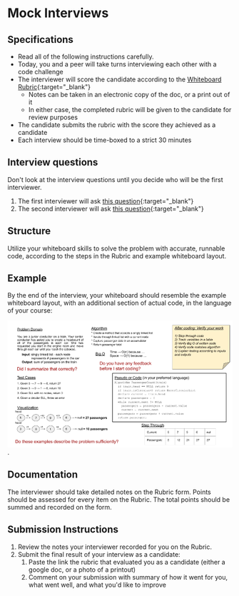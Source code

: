 # Mock Interviews

## Specifications

- Read all of the following instructions carefully.
- Today, you and a peer will take turns interviewing each other with a code challenge
- The interviewer will score the candidate according to the [Whiteboard Rubric](https://docs.google.com/spreadsheets/d/1scthkmARfzAFZrSYAp6LA2coOaoWUWbSzMbtIU4jcHw){:target="_blank"}
  - Notes can be taken in an electronic copy of the doc, or a print out of it
  - In either case, the completed rubric will be given to the candidate for review purposes
- The candidate submits the rubric with the score they achieved as a candidate
- Each interview should be time-boxed to a strict 30 minutes

## Interview questions

Don't look at the interview questions until you decide who will be the first interviewer.

1. The first interviewer will ask [this question](interview-01.md){:target="_blank"}
1. The second interviewer will ask [this question](interview-02.md){:target="_blank"}

## Structure

Utilize your whiteboard skills to solve the problem with accurate, runnable code, according to the steps in the Rubric and example whiteboard layout.

## Example

By the end of the interview, your whiteboard should resemble the example whiteboard layout, with an additional section of actual code, in the language of your course:

![example whiteboard layout](../../assets/whiteboard-example.png).

## Documentation

The interviewer should take detailed notes on the Rubric form. Points should be assessed for every item on the Rubric. The total points should be summed and recorded on the form.

## Submission Instructions

1. Review the notes your interviewer recorded for you on the Rubric.
1. Submit the final result of your interview as a candidate:
    1. Paste the link the rubric that evaluated you as a candidate (either a google doc, or a photo of a printout)
    1. Comment on your submission with summary of how it went for you, what went well, and what you'd like to improve
